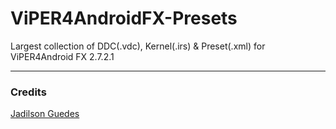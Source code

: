 # ViPER4AndroidFX-Presets
Largest collection of DDC(.vdc), Kernel(.irs) & Preset(.xml) for ViPER4Android FX 2.7.2.1

---

### Credits
[Jadilson Guedes](https://github.com/jadilson12)
